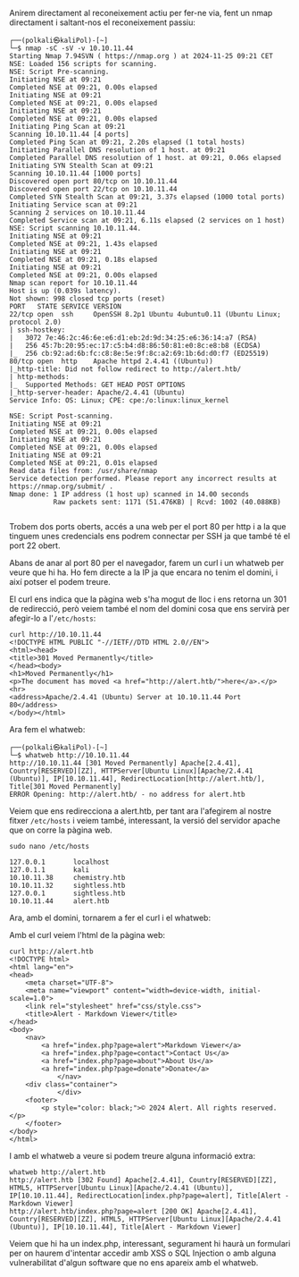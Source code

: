 
Anirem directament al reconeixement actiu per fer-ne via, fent un nmap directament i saltant-nos el reconeixement passiu:
```
┌──(polkali㉿kaliPol)-[~]
└─$ nmap -sC -sV -v 10.10.11.44
Starting Nmap 7.94SVN ( https://nmap.org ) at 2024-11-25 09:21 CET
NSE: Loaded 156 scripts for scanning.
NSE: Script Pre-scanning.
Initiating NSE at 09:21
Completed NSE at 09:21, 0.00s elapsed
Initiating NSE at 09:21
Completed NSE at 09:21, 0.00s elapsed
Initiating NSE at 09:21
Completed NSE at 09:21, 0.00s elapsed
Initiating Ping Scan at 09:21
Scanning 10.10.11.44 [4 ports]
Completed Ping Scan at 09:21, 2.20s elapsed (1 total hosts)
Initiating Parallel DNS resolution of 1 host. at 09:21
Completed Parallel DNS resolution of 1 host. at 09:21, 0.06s elapsed
Initiating SYN Stealth Scan at 09:21
Scanning 10.10.11.44 [1000 ports]
Discovered open port 80/tcp on 10.10.11.44
Discovered open port 22/tcp on 10.10.11.44
Completed SYN Stealth Scan at 09:21, 3.37s elapsed (1000 total ports)
Initiating Service scan at 09:21
Scanning 2 services on 10.10.11.44
Completed Service scan at 09:21, 6.11s elapsed (2 services on 1 host)
NSE: Script scanning 10.10.11.44.
Initiating NSE at 09:21
Completed NSE at 09:21, 1.43s elapsed
Initiating NSE at 09:21
Completed NSE at 09:21, 0.18s elapsed
Initiating NSE at 09:21
Completed NSE at 09:21, 0.00s elapsed
Nmap scan report for 10.10.11.44
Host is up (0.039s latency).
Not shown: 998 closed tcp ports (reset)
PORT   STATE SERVICE VERSION
22/tcp open  ssh     OpenSSH 8.2p1 Ubuntu 4ubuntu0.11 (Ubuntu Linux; protocol 2.0)
| ssh-hostkey: 
|   3072 7e:46:2c:46:6e:e6:d1:eb:2d:9d:34:25:e6:36:14:a7 (RSA)
|   256 45:7b:20:95:ec:17:c5:b4:d8:86:50:81:e0:8c:e8:b8 (ECDSA)
|_  256 cb:92:ad:6b:fc:c8:8e:5e:9f:8c:a2:69:1b:6d:d0:f7 (ED25519)
80/tcp open  http    Apache httpd 2.4.41 ((Ubuntu))
|_http-title: Did not follow redirect to http://alert.htb/
| http-methods: 
|_  Supported Methods: GET HEAD POST OPTIONS
|_http-server-header: Apache/2.4.41 (Ubuntu)
Service Info: OS: Linux; CPE: cpe:/o:linux:linux_kernel

NSE: Script Post-scanning.
Initiating NSE at 09:21
Completed NSE at 09:21, 0.00s elapsed
Initiating NSE at 09:21
Completed NSE at 09:21, 0.00s elapsed
Initiating NSE at 09:21
Completed NSE at 09:21, 0.01s elapsed
Read data files from: /usr/share/nmap
Service detection performed. Please report any incorrect results at https://nmap.org/submit/ .
Nmap done: 1 IP address (1 host up) scanned in 14.00 seconds
           Raw packets sent: 1171 (51.476KB) | Rcvd: 1002 (40.088KB)
                                                                             
```

Trobem dos ports oberts, accés a una web per el port 80 per http i a la que tinguem unes credencials ens podrem connectar per SSH ja que també té el port 22 obert. 

Abans de anar al port 80 per el navegador, farem un curl i un whatweb per veure que hi ha. Ho fem directe a la IP ja que encara no tenim el domini, i així potser el podem treure.

El curl ens indica que la pàgina web s'ha mogut de lloc i ens retorna un 301 de redirecció, però veiem també el nom del domini cosa que ens servirà per afegir-lo a l'`/etc/hosts`: 

```
curl http://10.10.11.44
<!DOCTYPE HTML PUBLIC "-//IETF//DTD HTML 2.0//EN">
<html><head>
<title>301 Moved Permanently</title>
</head><body>
<h1>Moved Permanently</h1>
<p>The document has moved <a href="http://alert.htb/">here</a>.</p>
<hr>
<address>Apache/2.4.41 (Ubuntu) Server at 10.10.11.44 Port 80</address>
</body></html>
```

Ara fem el whatweb:

```
┌──(polkali㉿kaliPol)-[~]
└─$ whatweb http://10.10.11.44
http://10.10.11.44 [301 Moved Permanently] Apache[2.4.41], Country[RESERVED][ZZ], HTTPServer[Ubuntu Linux][Apache/2.4.41 (Ubuntu)], IP[10.10.11.44], RedirectLocation[http://alert.htb/], Title[301 Moved Permanently]
ERROR Opening: http://alert.htb/ - no address for alert.htb

```

Veiem que ens redirecciona a alert.htb, per tant ara l'afegirem al nostre fitxer `/etc/hosts` i veiem també, interessant, la versió del servidor apache que on corre la pàgina web.
```
sudo nano /etc/hosts

127.0.0.1       localhost
127.0.1.1       kali
10.10.11.38     chemistry.htb
10.10.11.32     sightless.htb
127.0.0.1       sightless.htb
10.10.11.44     alert.htb
```

Ara, amb el domini, tornarem a fer el curl i el whatweb:

Amb el curl veiem l'html de la pàgina web:
```
curl http://alert.htb  
<!DOCTYPE html>
<html lang="en">
<head>
    <meta charset="UTF-8">
    <meta name="viewport" content="width=device-width, initial-scale=1.0">
    <link rel="stylesheet" href="css/style.css">
    <title>Alert - Markdown Viewer</title>
</head>
<body>
    <nav>
        <a href="index.php?page=alert">Markdown Viewer</a>
        <a href="index.php?page=contact">Contact Us</a>
        <a href="index.php?page=about">About Us</a>
        <a href="index.php?page=donate">Donate</a>
            </nav>
    <div class="container">
            </div>
    <footer>
        <p style="color: black;">© 2024 Alert. All rights reserved.</p>
    </footer>
</body>
</html>
```

I amb el whatweb a veure si podem treure alguna informació extra:
```
whatweb http://alert.htb
http://alert.htb [302 Found] Apache[2.4.41], Country[RESERVED][ZZ], HTML5, HTTPServer[Ubuntu Linux][Apache/2.4.41 (Ubuntu)], IP[10.10.11.44], RedirectLocation[index.php?page=alert], Title[Alert - Markdown Viewer]
http://alert.htb/index.php?page=alert [200 OK] Apache[2.4.41], Country[RESERVED][ZZ], HTML5, HTTPServer[Ubuntu Linux][Apache/2.4.41 (Ubuntu)], IP[10.10.11.44], Title[Alert - Markdown Viewer]
```

Veiem que hi ha un index.php, interessant, segurament hi haurà un formulari per on haurem d'intentar accedir amb XSS o SQL Injection o amb alguna vulnerabilitat d'algun software que no ens apareix amb el whatweb.